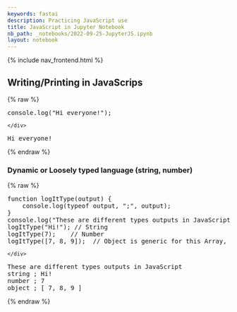 ```yaml
---
keywords: fastai
description: Practicing JavaScript use  
title: JavaScript in Jupyter Notebook
nb_path: _notebooks/2022-09-25-JupyterJS.ipynb
layout: notebook
---
```


<!--
#################################################
### THIS FILE WAS AUTOGENERATED! DO NOT EDIT! ###
#################################################
# file to edit: _notebooks/2022-09-25-JupyterJS.ipynb
-->

<div class="container" id="notebook-container">
        
<div class="cell border-box-sizing text_cell rendered"><div class="inner_cell">
<div class="text_cell_render border-box-sizing rendered_html">
<p>{% include nav_frontend.html %}</p>

</div>
</div>
</div>
<div class="cell border-box-sizing text_cell rendered"><div class="inner_cell">
<div class="text_cell_render border-box-sizing rendered_html">
<h2 id="Writing/Printing-in-JavaScrips">Writing/Printing in JavaScrips<a class="anchor-link" href="#Writing/Printing-in-JavaScrips"> </a></h2>
</div>
</div>
</div>
    {% raw %}
    
<div class="cell border-box-sizing code_cell rendered">
<div class="input">

<div class="inner_cell">
    <div class="input_area">
<div class=" highlight hl-javascript"><pre><span></span><span class="nx">console</span><span class="p">.</span><span class="nx">log</span><span class="p">(</span><span class="s2">&quot;Hi everyone!&quot;</span><span class="p">);</span>
</pre></div>

    </div>
</div>
</div>

<div class="output_wrapper">
<div class="output">

<div class="output_area">

<div class="output_subarea output_stream output_stdout output_text">
<pre>Hi everyone!
</pre>
</div>
</div>

</div>
</div>

</div>
    {% endraw %}

<div class="cell border-box-sizing text_cell rendered"><div class="inner_cell">
<div class="text_cell_render border-box-sizing rendered_html">
<h3 id="Dynamic-or-Loosely-typed-language-(string,-number)">Dynamic or Loosely typed language (string, number)<a class="anchor-link" href="#Dynamic-or-Loosely-typed-language-(string,-number)"> </a></h3>
</div>
</div>
</div>
    {% raw %}
    
<div class="cell border-box-sizing code_cell rendered">
<div class="input">

<div class="inner_cell">
    <div class="input_area">
<div class=" highlight hl-javascript"><pre><span></span><span class="kd">function</span> <span class="nx">logItType</span><span class="p">(</span><span class="nx">output</span><span class="p">)</span> <span class="p">{</span>
    <span class="nx">console</span><span class="p">.</span><span class="nx">log</span><span class="p">(</span><span class="k">typeof</span> <span class="nx">output</span><span class="p">,</span> <span class="s2">&quot;;&quot;</span><span class="p">,</span> <span class="nx">output</span><span class="p">);</span>
<span class="p">}</span>
<span class="nx">console</span><span class="p">.</span><span class="nx">log</span><span class="p">(</span><span class="s2">&quot;These are different types outputs in JavaScript&quot;</span><span class="p">)</span>
<span class="nx">logItType</span><span class="p">(</span><span class="s2">&quot;Hi!&quot;</span><span class="p">);</span> <span class="c1">// String</span>
<span class="nx">logItType</span><span class="p">(</span><span class="mf">7</span><span class="p">);</span>    <span class="c1">// Number</span>
<span class="nx">logItType</span><span class="p">([</span><span class="mf">7</span><span class="p">,</span> <span class="mf">8</span><span class="p">,</span> <span class="mf">9</span><span class="p">]);</span>  <span class="c1">// Object is generic for this Array, which similar to Python List</span>
</pre></div>

    </div>
</div>
</div>

<div class="output_wrapper">
<div class="output">

<div class="output_area">

<div class="output_subarea output_stream output_stdout output_text">
<pre>These are different types outputs in JavaScript
string ; Hi!
number ; 7
object ; [ 7, 8, 9 ]
</pre>
</div>
</div>

</div>
</div>

</div>
    {% endraw %}

</div>
 

